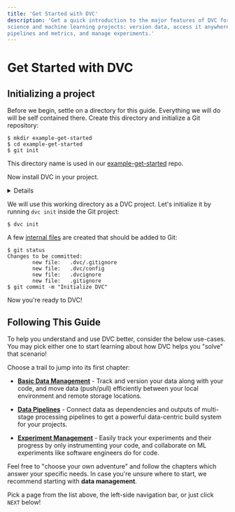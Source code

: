 ```yaml
---
title: 'Get Started with DVC'
description: 'Get a quick introduction to the major features of DVC for data
science and machine learning projects: version data, access it anywhere, capture
pipelines and metrics, and manage experiments.'
---
```


# Get Started with DVC

<!--
## Get Started with DVC
-->

## Initializing a project

Before we begin, settle on a directory for this guide. Everything we will do
will be self contained there. Create this directory and initialize a Git
repository:

```cli
$ mkdir example-get-started
$ cd example-get-started
$ git init
```

<admon type="info">

This directory name is used in our
[example-get-started](https://github.com/iterative/example-get-started) repo.

</admon>

Now install DVC in your project.

<details>

### ⚙️ Example installation using virtualenv

We assume you have Python 3.7 or greater installed. Here is a common path for
installing DVC using Pip, inside an
[virtual environment](https://python.readthedocs.io/en/stable/library/venv.html)
(it's not a must, but we **strongly** recommend it):

```cli
$ virtualenv venv && echo "venv" > .gitignore
$ git add .gitignore
$ source venv/bin/activate
$ pip install dvc
```

Click [here](/doc/install) for more installation scenarios

</details>

We will use this working directory as a <abbr>DVC project</abbr>. Let's
initialize it by running `dvc init` inside the Git project:

```cli
$ dvc init
```

A few [internal files](/doc/user-guide/project-structure/internal-files) are
created that should be added to Git:

```cli
$ git status
Changes to be committed:
        new file:   .dvc/.gitignore
        new file:   .dvc/config
        new file:   .dvcignore
        new file:   .gitignore
$ git commit -m "Initialize DVC"
```

Now you're ready to DVC!

## Following This Guide

To help you understand and use DVC better, consider the below use-cases. You may
pick either one to start learning about how DVC helps you "solve" that scenario!

Choose a trail to jump into its first chapter:

- **[Basic Data Management]** - Track and version your data along with your
  code, and move data (push/pull) efficiently between your local environment and
  remote storage locations.

- **[Data Pipelines]** - Connect data as dependencies and outputs of multi-stage
  processing pipelines to get a powerful data-centric build system for your
  projects.

- **[Experiment Management]** - Easily track your experiments and their progress
  by only instrumenting your code, and collaborate on ML experiments like
  software engineers do for code.

[Basic Data Management]: /doc/start/data-management/data-versioning
[Data Pipelines]: /doc/start/data-pipelines/building-pipelines
[Experiment Management]: /doc/start/experiments/experiment-tracking

<admon type="tip">

Feel free to "choose your own adventure" and follow the chapters which answer
your specific needs. In case you're unsure where to start, we recommend starting
with **data management**.

</admon>

Pick a page from the list above, the left-side navigation bar, or just click
`NEXT` below!

